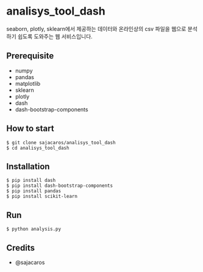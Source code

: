 # analisys_tool_dash
seaborn, plotly, sklearn에서 제공하는 데이터와 온라인상의 csv 파일을 웹으로 분석하기 쉽도록 도와주는 웹 서비스입니다.

## Prerequisite
- numpy
- pandas
- matplotlib
- sklearn
- plotly
- dash
- dash-bootstrap-components

## How to start
```shell
$ git clone sajacaros/analisys_tool_dash
$ cd analisys_tool_dash
```

## Installation
```shell
$ pip install dash
$ pip install dash-bootstrap-components
$ pip install pandas
$ pip install scikit-learn
```

## Run
```shell
$ python analysis.py
```

## Credits
- @sajacaros
